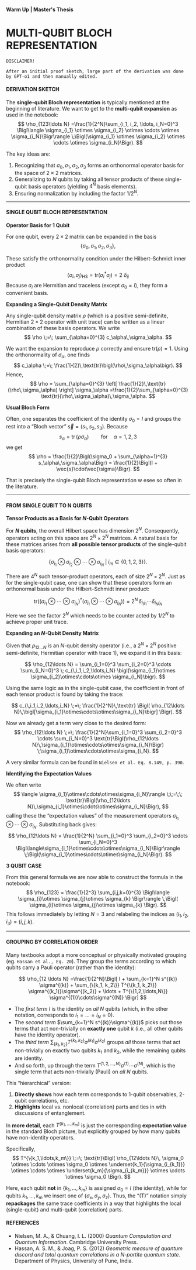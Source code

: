 #### Warm Up | Master's Thesis

# MULTI-QUBIT BLOCH REPRESENTATION



```
DISCLAIMER!

After an initial proof sketch, large part of the derivation was done by GPT-o1 and then manually edited.
```



#### DERIVATION SKETCH

The **single-qubit Bloch representation** is typically mentioned at the beginning of literature. We want to get to the **multi-qubit expansion** as used in the notebook:
$$
\rho_{123\ldots N}
=\frac{1}{2^N}\sum_{i_1, i_2, \ldots, i_N=0}^3
\Bigl\langle \sigma_{i_1} \otimes \sigma_{i_2} \otimes \cdots \otimes \sigma_{i_N}\Bigr\rangle 
\;\Bigl(\sigma_{i_1} \otimes \sigma_{i_2} \otimes \cdots \otimes \sigma_{i_N}\Bigr).
$$

The key ideas are:

1. Recognizing that $\sigma_0,\sigma_1,\sigma_2,\sigma_3$ forms an orthonormal operator basis for the space of $2\times 2$ matrices.
2. Generalizing to $N$ qubits by taking all tensor products of these single-qubit basis operators (yielding $4^N$ basis elements).
3. Ensuring normalization by including the factor $1/2^N$.

---



#### SINGLE QUBIT BLOCH REPRESENTATION

**Operator Basis for 1 Qubit**

For one qubit, every $2\times 2$ matrix can be expanded in the basis
$$
\{\sigma_0, \sigma_1, \sigma_2, \sigma_3\},
$$

These satisfy the orthonormality condition under the Hilbert–Schmidt inner product
$$
\left\langle\sigma_i, \sigma_j\right\rangle_{\mathrm{HS}}=\text{tr}(\sigma_i^\dagger \sigma_j) = 2\ \delta_{ij}
$$
Because $\sigma_i$ are Hermitian and traceless (except $\sigma_0=I$), they form a convenient basis.



**Expanding a Single-Qubit Density Matrix**

Any single-qubit density matrix $\rho$ (which is a positive semi-definite, Hermitian $2\times 2$ operator with unit trace) can be written as a linear combination of these basis operators. We write
$$
\rho \;=\; \sum_{\alpha=0}^{3} c_\alpha\,\sigma_\alpha.
$$

We want the expansion to reproduce $\rho$ correctly and ensure $\text{tr}(\rho)=1$. Using the orthonormality of $\sigma_\alpha$, one finds
$$
c_\alpha \;=\; \frac{1}{2}\,\text{tr}\bigl(\rho\,\sigma_\alpha\bigr).
$$
Hence,
$$
\rho 
= \sum_{\alpha=0}^{3} \left[ \frac{1}{2}\,\text{tr}(\rho\,\sigma_\alpha) \right] \sigma_\alpha
=\frac{1}{2}\sum_{\alpha=0}^{3} \text{tr}(\rho\,\sigma_\alpha)\,\sigma_\alpha.
$$



**Usual Bloch Form**

Often, one separates the coefficient of the identity $\sigma_0=I$ and groups the rest into a “Bloch vector” $\vec{s}=(s_1,s_2,s_3)$. Because
$$
s_\alpha=\operatorname{tr}\left(\rho \sigma_\alpha\right) \quad \quad \text{for} \quad \alpha=1,2,3
$$
we get
$$
\rho 
= \frac{1}{2}\Bigl(\sigma_0 + \sum_{\alpha=1}^{3} s_\alpha\,\sigma_\alpha\Bigr)
= \frac{1}{2}\Bigl(I + \vec{s}\cdot\vec{\sigma}\Bigr).
$$

That is precisely the single-qubit Bloch representation w esee so often in the literature.

---



#### FROM SINGLE QUBIT TO N QUBITS

**Tensor Products as a Basis for $N$-Qubit Operators**

For **$N$ qubits**, the overall Hilbert space has dimension $2^N$. Consequently, operators acting on this space are $2^N \times 2^N$ matrices. A natural basis for these matrices arises from **all possible tensor products** of the single-qubit basis operators:

$$
\bigl\{
\sigma_{i_1} \otimes \sigma_{i_2} \otimes \cdots \otimes \sigma_{i_N}
\;\big|\;
i_m \in \{0,1,2,3\}\bigr\}.
$$

There are $4^N$ such tensor-product operators, each of size $2^N \times 2^N$. Just as for the single-qubit case, one can show that these operators form an orthonormal basis under the Hilbert–Schmidt inner product:

$$
\text{tr}\bigl(
(\sigma_{i_1}\otimes\cdots\otimes\sigma_{i_N})^\dagger
(\sigma_{j_1}\otimes\cdots\otimes\sigma_{j_N})
\bigr)
= 2^N\,\delta_{i_1j_1}\cdots\delta_{i_N j_N}
$$

Here we see the factor $2^N$ which needs to be counter acted by $1/2^N$ to achieve proper unit trace.



**Expanding an $N$-Qubit Density Matrix**

Given that $\rho_{12\ldots N}$ is an $N$-qubit density operator (i.e., a $2^N \times 2^N$ positive semi-definite, Hermitian operator with trace 1), we expand it in this basis:

$$
\rho_{12\ldots N}
= \sum_{i_1=0}^3 \sum_{i_2=0}^3 \cdots \sum_{i_N=0}^3
\; c_{\,i_1,i_2,\ldots,i_N} 
\bigl(\sigma_{i_1}\otimes \sigma_{i_2}\otimes\cdots\otimes \sigma_{i_N}\bigr).
$$

Using the same logic as in the single-qubit case, the coefficient in front of each tensor product is found by taking the trace:

$$
c_{\,i_1,i_2,\ldots,i_N}
\;=\;
\frac{1}{2^N}\,\text{tr}
\Bigl(
\rho_{12\ldots N}\,\bigl[\sigma_{i_1}\otimes\cdots\otimes\sigma_{i_N}\bigr]
\Bigr).
$$

Now we already get a term very close to the desired form:
$$
\rho_{12\ldots N}
\;=\;
\frac{1}{2^N}\sum_{i_1=0}^3 \sum_{i_2=0}^3 \cdots \sum_{i_N=0}^3
\text{tr}\Bigl(\rho_{12\ldots N}\,\sigma_{i_1}\otimes\cdots\otimes\sigma_{i_N}\Bigr)
\;\sigma_{i_1}\otimes\cdots\otimes\sigma_{i_N}.
$$

A very similar formula can be found in `Nielsen et al. Eq. 8.149, p. 390`.



**Identifying the Expectation Values**

We often write
$$
\langle \sigma_{i_1}\otimes\cdots\otimes\sigma_{i_N}\rangle
\;\;=\;\;
\text{tr}\Bigl(\rho_{12\ldots N}\,\sigma_{i_1}\otimes\cdots\otimes\sigma_{i_N}\Bigr),
$$
calling these the “expectation values” of the measurement operators $\sigma_{i_1}\otimes\cdots\otimes\sigma_{i_N}$. Substituting back gives:
$$
\rho_{12\ldots N}
= \frac{1}{2^N} 
\sum_{i_1=0}^3 \sum_{i_2=0}^3 \cdots \sum_{i_N=0}^3
\Bigl\langle\sigma_{i_1}\otimes\cdots\otimes\sigma_{i_N}\Bigr\rangle
\;\Bigl(\sigma_{i_1}\otimes\cdots\otimes\sigma_{i_N}\Bigr).
$$

**3 QUBIT CASE**

From this general formula we are now able to construct the formula in the notebook:
$$
\rho_{123}
= \frac{1}{2^3} \sum_{i,j,k=0}^{3} 
\Bigl\langle 
\sigma_{i}\otimes \sigma_{j}\otimes \sigma_{k}
\Bigr\rangle
\,\Bigl(
\sigma_{i}\otimes \sigma_{j}\otimes \sigma_{k}
\Bigr).
$$
This follows immediately by letting $N=3$ and relabeling the indices as $(i_1,i_2,i_3)=(i,j,k)$.

---



#### GROUPING BY CORRELATION ORDER

Many textbooks adopt a more conceptual or physically motivated grouping (eg. `Hassan et al., Eq. 20`). They group the terms according to which qubits carry a Pauli operator (rather than the identity):

$$
\rho_{12 \ldots N} =\frac{1}{2^N}\Bigl[
I + \sum_{k=1}^N s^{(k)} \sigma^{(k)} + \sum_{\{k_1, k_2\}} T^{\{k_1, k_2\}} \sigma^{(k_1)}\sigma^{(k_2)} + \ldots + T^{\{1,2,\ldots,N\}} \sigma^{(1)}\cdots\sigma^{(N)} \Bigr]
$$

- The *first term* $I$ is the identity on *all* $N$ qubits (which, in the other notation, corresponds to $i_1 = \ldots = i_N = 0$).  
- The *second term* $\sum_{k=1}^N s^{(k)}\sigma^{(k)}$ picks out those terms that act non-trivially on **exactly one** qubit $k$ (i.e., all other qubits have the identity operator).  
- The *third term* $\sum_{\{k_1, k_2\}} T^{\{k_1, k_2\}}\sigma^{(k_1)}\sigma^{(k_2)}$ groups *all* those terms that act non-trivially on exactly two qubits $k_1$ and $k_2$, while the remaining qubits are identity. 
- And so forth, up through the term $T^{\{1,2,\ldots,N\}}\sigma^{(1)}\cdots\sigma^{(N)}$, which is the single term that acts non-trivially (Pauli) on *all* $N$ qubits.



This “hierarchical” version:
1. **Directly shows** how each term corresponds to 1-qubit observables, 2-qubit correlations, etc.  
2. **Highlights** local vs. nonlocal (correlation) parts and ties in with discussions of entanglement.



In **more detail**, each $T^{\{k_1, \dots, k_m\}}$ is just the corresponding **expectation value** in the standard Bloch picture, but explicitly grouped by how many qubits have non-identity operators.  

Specifically,
$$
T^{\{k_1,\ldots,k_m\}}
\;=\;
\text{tr}\Bigl(
\rho_{12\ldots N}\,
\sigma_0 \otimes \cdots \otimes \sigma_0
\otimes \underset{k_1}{\sigma_{i_{k_1}}}
\otimes \cdots
\otimes \underset{k_m}{\sigma_{i_{k_m}}}
\otimes \cdots
\otimes \sigma_0
\Bigr).
$$

Here, each qubit **not** in $\{k_1,\dots,k_m\}$ is assigned $\sigma_0 = I$ (the identity), while for qubits $k_1,\dots,k_m$ we insert one of $\{\sigma_x, \sigma_y, \sigma_z\}$. Thus, the “\(T\)” notation simply **repackages** the same trace coefficients in a way that highlights the local (single-qubit) and multi-qubit (correlation) parts.



#### REFERENCES

- Nielsen, M. A., & Chuang, I. L. (2000) *Quantum Computation and Quantum Information*. Cambridge University Press.
- Hassan, A. S. M., & Joag, P. S. (2012) *Geometric measure of quantum discord and total quantum correlations in a N-partite quantum state*. Department of Physics, University of Pune, India.







